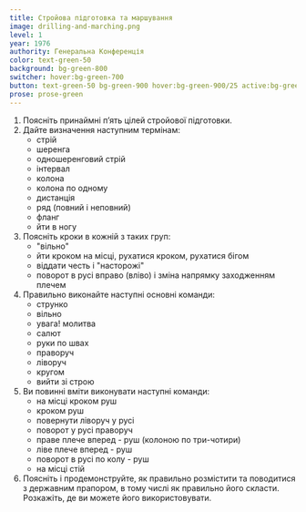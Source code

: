 ```yaml
---
title: Стройова підготовка та маршування
image: drilling-and-marching.png
level: 1
year: 1976
authority: Генеральна Конференція
color: text-green-50
background: bg-green-800
switcher: hover:bg-green-700
button: text-green-50 bg-green-900 hover:bg-green-900/25 active:bg-green-700
prose: prose-green
---
```


1. Поясніть принаймні пʼять цілей стройової підготовки.
2. Дайте визначення наступним термінам:
   - стрій
   - шеренга
   - одношеренговий стрій
   - інтервал
   - колона
   - колона по одному
   - дистанція
   - ряд (повний і неповний)
   - фланг
   - йти в ногу
3. Поясніть кроки в кожній з таких груп:
   - "вільно"
   - йти кроком на місці, рухатися кроком, рухатися бігом
   - віддати честь і "насторожі"
   - поворот в русі вправо (вліво) і зміна напрямку заходженням плечем
4. Правильно виконайте наступні основні команди:
   - струнко
   - вільно
   - увага! молитва
   - салют
   - руки по швах
   - праворуч
   - ліворуч
   - кругом
   - вийти зі строю
5. Ви повинні вміти виконувати наступні команди:
   - на місці кроком руш
   - кроком руш
   - повернути ліворуч у русі
   - поворот у русі праворуч
   - праве плече вперед - руш (колоною по три-чотири)
   - ліве плече вперед - руш
   - поворот в русі по колу - руш
   - на місці стій
6. Поясніть і продемонструйте, як правильно розмістити та поводитися з державним прапором, в тому числі як правильно його скласти. Розкажіть, де ви можете його використовувати.
